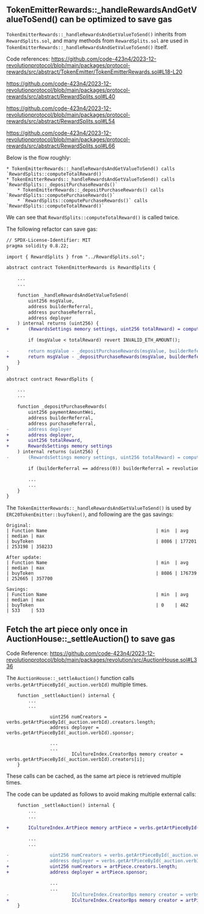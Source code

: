 ## TokenEmitterRewards::_handleRewardsAndGetValueToSend() can be optimized to save gas

`TokenEmitterRewards::_handleRewardsAndGetValueToSend()` inherits from `RewardSplits.sol`, and many methods from `RewardSplits.sol` are used in `TokenEmitterRewards::_handleRewardsAndGetValueToSend()` itself.

Code references:
https://github.com/code-423n4/2023-12-revolutionprotocol/blob/main/packages/protocol-rewards/src/abstract/TokenEmitter/TokenEmitterRewards.sol#L18-L20

https://github.com/code-423n4/2023-12-revolutionprotocol/blob/main/packages/protocol-rewards/src/abstract/RewardSplits.sol#L40

https://github.com/code-423n4/2023-12-revolutionprotocol/blob/main/packages/protocol-rewards/src/abstract/RewardSplits.sol#L54

https://github.com/code-423n4/2023-12-revolutionprotocol/blob/main/packages/protocol-rewards/src/abstract/RewardSplits.sol#L66

Below is the flow roughly:

```solidity
* TokenEmitterRewards::_handleRewardsAndGetValueToSend() calls `RewardSplits::computeTotalReward()`
* TokenEmitterRewards::_handleRewardsAndGetValueToSend() calls `RewardSplits::_depositPurchaseRewards()`
    * TokenEmitterRewards::_depositPurchaseRewards() calls `RewardSplits::computePurchaseRewards()`
    * `RewardSplits::computePurchaseRewards()` calls `RewardSplits::computeTotalReward()`
```

We can see that `RewardSplits::computeTotalReward()` is called twice.

The following refactor can save gas:

```diff
// SPDX-License-Identifier: MIT
pragma solidity 0.8.22;

import { RewardSplits } from "../RewardSplits.sol";

abstract contract TokenEmitterRewards is RewardSplits {

    ...
    ...

    function _handleRewardsAndGetValueToSend(
        uint256 msgValue,
        address builderReferral,
        address purchaseReferral,
        address deployer
    ) internal returns (uint256) {
+       (RewardsSettings memory settings, uint256 totalReward) = computePurchaseRewards(msgValue);

        if (msgValue < totalReward) revert INVALID_ETH_AMOUNT();

-       return msgValue - _depositPurchaseRewards(msgValue, builderReferral, purchaseReferral, deployer);
+       return msgValue - _depositPurchaseRewards(msgValue, builderReferral, purchaseReferral, deployer, totalReward, settings);
    }
}

abstract contract RewardSplits {

    ...
    ...

    function _depositPurchaseRewards(
        uint256 paymentAmountWei,
        address builderReferral,
        address purchaseReferral,
-       address deployer
+       address deployer,
+       uint256 totalReward,
+       RewardsSettings memory settings
    ) internal returns (uint256) {
-       (RewardsSettings memory settings, uint256 totalReward) = computePurchaseRewards(paymentAmountWei);

        if (builderReferral == address(0)) builderReferral = revolutionRewardRecipient;

        ...
        ...
    }
}
```

The `TokenEmitterRewards::_handleRewardsAndGetValueToSend()` is used by `ERC20TokenEmitter::buyToken()`, and following are the gas savings:

```
Original:
| Function Name                                        | min  | avg    | median | max
| buyToken                                             | 8086 | 177201 | 253198 | 358233

After update:
| Function Name                                        | min  | avg    | median | max
| buyToken                                             | 8086 | 176739 | 252665 | 357700

Savings:
| Function Name                                        | min  | avg    | median | max
| buyToken                                             | 0    | 462    | 533    | 533
```

## Fetch the art piece only once in AuctionHouse::_settleAuction() to save gas

Code Reference:
https://github.com/code-423n4/2023-12-revolutionprotocol/blob/main/packages/revolution/src/AuctionHouse.sol#L336

The `AuctionHouse::_settleAuction()` function calls `verbs.getArtPieceById(_auction.verbId)` multiple times.

```solidity
    function _settleAuction() internal {
        ...
        ...

                uint256 numCreators = verbs.getArtPieceById(_auction.verbId).creators.length;
                address deployer = verbs.getArtPieceById(_auction.verbId).sponsor;

                ...
                ...
                        ICultureIndex.CreatorBps memory creator = verbs.getArtPieceById(_auction.verbId).creators[i];
    }
```

These calls can be cached, as the same art piece is retrieved multiple times.

The code can be updated as follows to avoid making multiple external calls:

```diff
    function _settleAuction() internal {
        ...
        ...

+       ICultureIndex.ArtPiece memory artPiece = verbs.getArtPieceById(_auction.verbId);

        ...
        ...

-               uint256 numCreators = verbs.getArtPieceById(_auction.verbId).creators.length;
-               address deployer = verbs.getArtPieceById(_auction.verbId).sponsor;
+               uint256 numCreators = artPiece.creators.length;
+               address deployer = artPiece.sponsor;

                ...
                ...
-                       ICultureIndex.CreatorBps memory creator = verbs.getArtPieceById(_auction.verbId).creators[i];
+                       ICultureIndex.CreatorBps memory creator = artPiece.creators[i];
    }
```